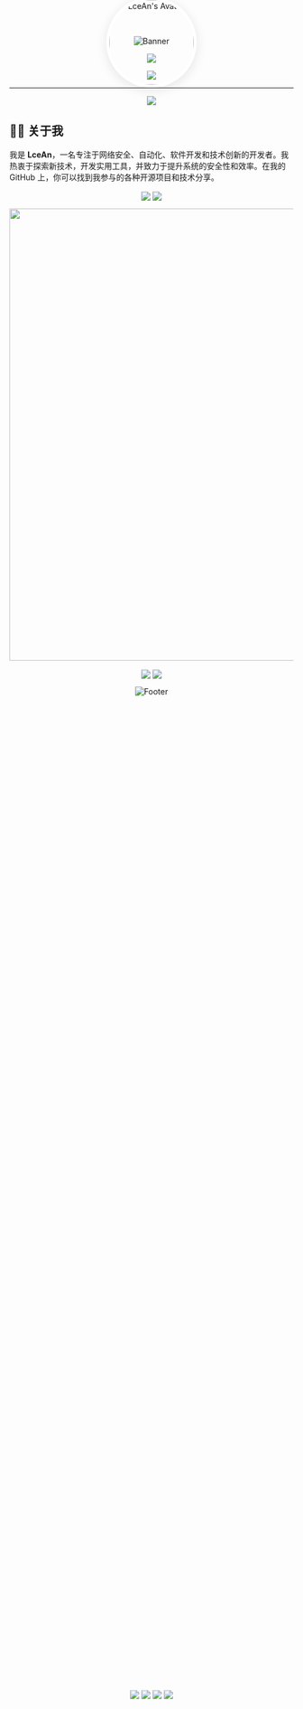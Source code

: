 <!-- 欢迎横幅，包含头像 -->
<p align="center" style="position: relative;">
  <!-- 横幅背景 -->
  <img src="https://capsule-render.vercel.app/api?type=waving&color=timeGradient&height=300&section=header&text=HI%20THERE!&fontSize=90&fontAlign=50&fontAlignY=40&desc=I%20am%20LceAn!&descAlign=50&descSize=30&descAlignY=70&animation=twinkling" alt="Banner">

  <!-- 头像，避免覆盖横幅文字 -->
  <img src="https://avatars.githubusercontent.com/u/63484787?v=4" alt="LceAn's Avatar" width="150" height="150" style="border-radius: 50%; border: 5px solid #fff; box-shadow: 0 4px 20px rgba(0, 0, 0, 0.1); position: absolute; top: 65%; left: 50%; transform: translate(-50%, -50%); z-index: 10;">
</p>

<!-- 技能语言 -->

<p align="center">
  <img src="https://skillicons.dev/icons?i=python,c,cpp,java,go,js,html,css,dotnet&theme=light" />
</p>


<p align="center">
  <img src="https://skillicons.dev/icons?i=django,flask,vue,nodejs,linux,docker,bash&theme=light" />
</p>

---

<!-- 打字效果显示你的专业领域 -->
<p align="center">
  <img src="https://readme-typing-svg.demolab.com?font=Orbitron&size=25&pause=1000&center=true&vCenter=true&random=false&width=600&lines=Cybersecurity%2C+Automation%2C+Software+Development%2C+Tech%20Innovation" />
</p>

<!-- 关于我部分 -->
## 👨‍💻 关于我

我是 **LceAn**，一名专注于网络安全、自动化、软件开发和技术创新的开发者。我热衷于探索新技术，开发实用工具，并致力于提升系统的安全性和效率。在我的 GitHub 上，你可以找到我参与的各种开源项目和技术分享。

<!-- GitHub 统计信息 -->
<p align="center">
  <img align="center" src="https://github-readme-stats.vercel.app/api?username=LceAn&show_icons=true&theme=radical&hide_border=true&include_all_commits=true" />
  <img align="center" src="https://streak-stats.demolab.com?user=LceAn&theme=radical&hide_border=true&date_format=%5BY.%5Dn.j" />
</p>
<p align="center">
  <img width="800" src="https://github-readme-activity-graph.vercel.app/graph?username=LceAn&theme=react-dark&hide_border=true&area=true" />
</p>
<p align="center">
  <img align="center" src="https://stats.justsong.cn/api/github?username=lceAn&theme=light" />  
  <img align="center" src="https://github-readme-stats.vercel.app/api/top-langs/?username=LceAn&theme=radical&hide_border=true&layout=donut&langs_count=9" />
</p>

  <!-- 社交链接按钮，嵌入到结尾背景上 -->
  <div style="position: absolute; top: 75%; left: 50%; transform: translate(-50%, -50%); z-index: 10;">
    <a href="https://github.com/LceAn"><img src="https://img.shields.io/badge/GitHub-LceAn-blue?logo=github" /></a>
    <a href="https://t.me/TG_orz"><img src="https://img.shields.io/badge/Telegram-LceAn-pink?logo=telegram" /></a>
    <a href="https://twitter.com/LceAn666"><img src="https://img.shields.io/badge/Twitter-LceAn-1DA1F2?logo=twitter" /></a>
    <a href="mailto:admin@lcean.com"><img src="https://img.shields.io/badge/Email-admin%40lcean.com-red?logo=gmail" /></a>
  </div>

<!-- 结束背景，嵌入社交链接按钮 -->
<p align="center" style="position: relative;">
  <!-- 结束背景 -->
  <img src="https://capsule-render.vercel.app/api?type=waving&color=gradient&height=300&section=footer&text=Thanks%20For%20Visiting%20My%20GitHub!&fontSize=80&fontAlign=50&fontAlignY=30&desc=Keep%20Coding%20and%20Stay%20Safe!&descAlign=50&descSize=30&descAlignY=60&animation=twinkling" alt="Footer">


</p>